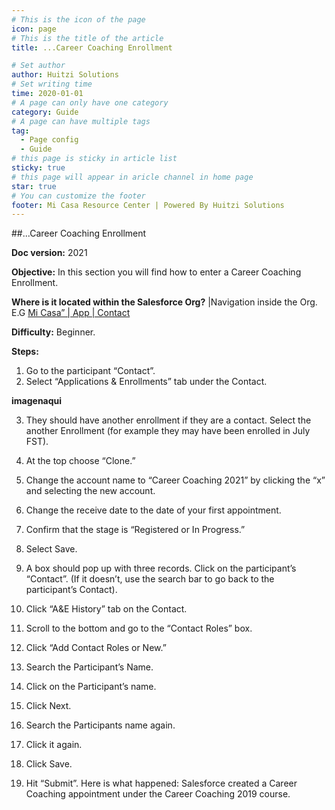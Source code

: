 ```yaml
---
# This is the icon of the page
icon: page
# This is the title of the article
title: ...Career Coaching Enrollment

# Set author
author: Huitzi Solutions
# Set writing time
time: 2020-01-01
# A page can only have one category
category: Guide
# A page can have multiple tags
tag:
  - Page config
  - Guide
# this page is sticky in article list
sticky: true
# this page will appear in aricle channel in home page
star: true
# You can customize the footer
footer: Mi Casa Resource Center | Powered By Huitzi Solutions
---
```


##...Career Coaching Enrollment


**Doc version:** 2021 

**Objective:**  In this section you will find how to enter a Career Coaching Enrollment.

**Where is it located within the Salesforce Org?** |Navigation inside the Org. E.G [Mi Casa” | App | Contact](https://micasa--partial.lightning.force.com/lightning/o/Contact/list?filterName=Recent)


**Difficulty:** Beginner.

**Steps:**

1. Go to the participant “Contact”.
2. Select “Applications & Enrollments” tab under the Contact.

**imagenaqui**

3. They should have another enrollment if they are a contact. Select the another Enrollment (for example they may have been enrolled in July FST).
4. At the top choose “Clone.”  
5. Change the account name to “Career Coaching 2021” by clicking the “x” and selecting the new account.
6. Change the receive date to the date of your first appointment.
7. Confirm that the stage is “Registered or In Progress.”
8. Select Save. 
9. A box should pop up with three records. Click on the participant’s “Contact”. (If it doesn’t, use the search bar to go back to the participant’s Contact).
10. Click “A&E History” tab on the Contact.
11. Scroll to the bottom and go to the “Contact Roles” box.
12. Click “Add Contact Roles or New.”
13. Search the Participant’s Name.
14. Click on the Participant’s name.
15. Click Next.
16. Search the Participants name again.
17. Click it again.
18. Click Save.




3. Hit “Submit”. Here is what happened: Salesforce created a Career Coaching appointment under the Career Coaching 2019 course.




